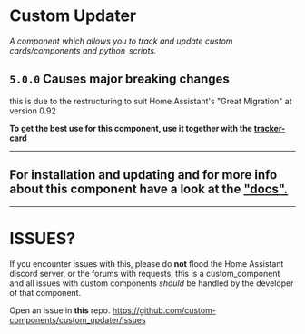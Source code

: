 # Custom Updater

_A component which allows you to track and update custom cards/components and python_scripts._ 

## `5.0.0` Causes major breaking changes
this is due to the restructuring to suit Home Assistant's "Great Migration" at version 0.92

**To get the best use for this component, use it together with the [tracker-card](https://github.com/custom-cards/tracker-card)**

***

## For installation and updating and for more info about this component have a look at the ["docs".](https://custom-components.github.io/custom_updater/Installation)

***

# ISSUES?

If you encounter issues with this, please do **not** flood the Home Assistant discord server, or the forums with requests, this is a custom_component and all issues with custom components _should_ be handled by the developer of that component.

Open an issue in **this** repo.
https://github.com/custom-components/custom_updater/issues
